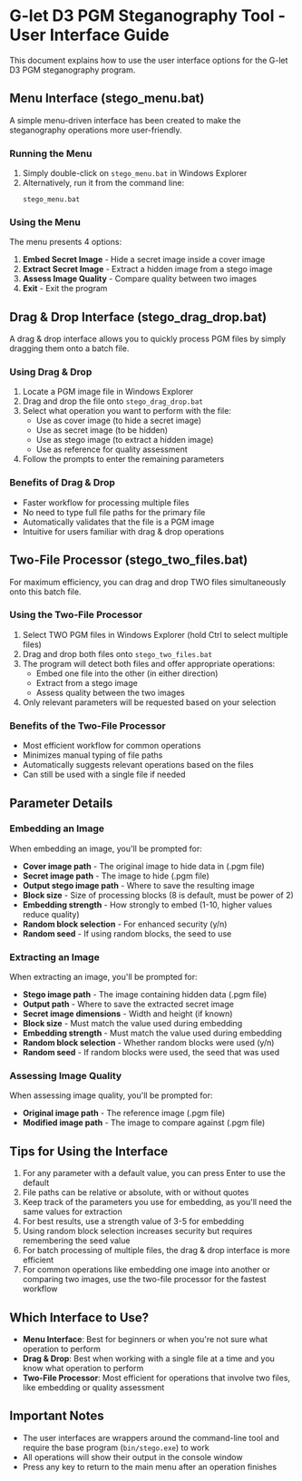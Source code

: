 # G-let D3 PGM Steganography Tool - User Interface Guide

This document explains how to use the user interface options for the G-let D3 PGM steganography program.

## Menu Interface (stego_menu.bat)

A simple menu-driven interface has been created to make the steganography operations more user-friendly.

### Running the Menu

1. Simply double-click on `stego_menu.bat` in Windows Explorer
2. Alternatively, run it from the command line:
   ```
   stego_menu.bat
   ```

### Using the Menu

The menu presents 4 options:

1. **Embed Secret Image** - Hide a secret image inside a cover image
2. **Extract Secret Image** - Extract a hidden image from a stego image
3. **Assess Image Quality** - Compare quality between two images
4. **Exit** - Exit the program

## Drag & Drop Interface (stego_drag_drop.bat)

A drag & drop interface allows you to quickly process PGM files by simply dragging them onto a batch file.

### Using Drag & Drop

1. Locate a PGM image file in Windows Explorer
2. Drag and drop the file onto `stego_drag_drop.bat`
3. Select what operation you want to perform with the file:
   - Use as cover image (to hide a secret image)
   - Use as secret image (to be hidden)
   - Use as stego image (to extract a hidden image)
   - Use as reference for quality assessment
4. Follow the prompts to enter the remaining parameters

### Benefits of Drag & Drop

- Faster workflow for processing multiple files
- No need to type full file paths for the primary file
- Automatically validates that the file is a PGM image
- Intuitive for users familiar with drag & drop operations

## Two-File Processor (stego_two_files.bat)

For maximum efficiency, you can drag and drop TWO files simultaneously onto this batch file.

### Using the Two-File Processor

1. Select TWO PGM files in Windows Explorer (hold Ctrl to select multiple files)
2. Drag and drop both files onto `stego_two_files.bat`
3. The program will detect both files and offer appropriate operations:
   - Embed one file into the other (in either direction)
   - Extract from a stego image
   - Assess quality between the two images
4. Only relevant parameters will be requested based on your selection

### Benefits of the Two-File Processor

- Most efficient workflow for common operations
- Minimizes manual typing of file paths
- Automatically suggests relevant operations based on the files
- Can still be used with a single file if needed

## Parameter Details

### Embedding an Image

When embedding an image, you'll be prompted for:

- **Cover image path** - The original image to hide data in (.pgm file)
- **Secret image path** - The image to hide (.pgm file)
- **Output stego image path** - Where to save the resulting image
- **Block size** - Size of processing blocks (8 is default, must be power of 2)
- **Embedding strength** - How strongly to embed (1-10, higher values reduce quality)
- **Random block selection** - For enhanced security (y/n)
- **Random seed** - If using random blocks, the seed to use

### Extracting an Image

When extracting an image, you'll be prompted for:

- **Stego image path** - The image containing hidden data (.pgm file)
- **Output path** - Where to save the extracted secret image
- **Secret image dimensions** - Width and height (if known)
- **Block size** - Must match the value used during embedding
- **Embedding strength** - Must match the value used during embedding
- **Random block selection** - Whether random blocks were used (y/n)
- **Random seed** - If random blocks were used, the seed that was used

### Assessing Image Quality

When assessing image quality, you'll be prompted for:

- **Original image path** - The reference image (.pgm file)
- **Modified image path** - The image to compare against (.pgm file)

## Tips for Using the Interface

1. For any parameter with a default value, you can press Enter to use the default
2. File paths can be relative or absolute, with or without quotes
3. Keep track of the parameters you use for embedding, as you'll need the same values for extraction
4. For best results, use a strength value of 3-5 for embedding
5. Using random block selection increases security but requires remembering the seed value
6. For batch processing of multiple files, the drag & drop interface is more efficient
7. For common operations like embedding one image into another or comparing two images, use the two-file processor for the fastest workflow

## Which Interface to Use?

- **Menu Interface**: Best for beginners or when you're not sure what operation to perform
- **Drag & Drop**: Best when working with a single file at a time and you know what operation to perform
- **Two-File Processor**: Most efficient for operations that involve two files, like embedding or quality assessment

## Important Notes

- The user interfaces are wrappers around the command-line tool and require the base program (`bin/stego.exe`) to work
- All operations will show their output in the console window
- Press any key to return to the main menu after an operation finishes 